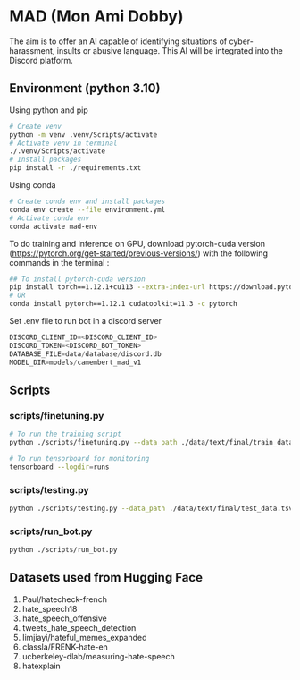 # MAD (Mon Ami Dobby)
The aim is to offer an AI capable of identifying situations of cyber-harassment, insults or abusive language. This AI will be integrated into the Discord platform.

## Environment (python 3.10)
Using python and pip
```bash
# Create venv
python -m venv .venv/Scripts/activate
# Activate venv in terminal
./.venv/Scripts/activate
# Install packages
pip install -r ./requirements.txt
```
Using conda
```bash
# Create conda env and install packages
conda env create --file environment.yml
# Activate conda env
conda activate mad-env
```

To do training and inference on GPU, download pytorch-cuda version (https://pytorch.org/get-started/previous-versions/) with the following commands in the terminal :
```bash
## To install pytorch-cuda version
pip install torch==1.12.1+cu113 --extra-index-url https://download.pytorch.org/whl/cu113
# OR
conda install pytorch==1.12.1 cudatoolkit=11.3 -c pytorch
```

Set .env file to run bot in a discord server
```python
DISCORD_CLIENT_ID=<DISCORD_CLIENT_ID>
DISCORD_TOKEN=<DISCORD_BOT_TOKEN>
DATABASE_FILE=data/database/discord.db
MODEL_DIR=models/camembert_mad_v1
```

## Scripts
### scripts/finetuning.py
```bash
# To run the training script
python ./scripts/finetuning.py --data_path ./data/text/final/train_data.tsv --model_name camembert_mad_vv1

# To run tensorboard for monitoring
tensorboard --logdir=runs
```

### scripts/testing.py
```bash
python ./scripts/testing.py --data_path ./data/text/final/test_data.tsv --model_dir ./models/camembert_mad_v1
```

### scripts/run_bot.py
```bash
python ./scripts/run_bot.py
```

## Datasets used from Hugging Face
1) Paul/hatecheck-french
2) hate_speech18 
3) hate_speech_offensive
4) tweets_hate_speech_detection
5) limjiayi/hateful_memes_expanded 
6) classla/FRENK-hate-en 
7) ucberkeley-dlab/measuring-hate-speech 
8) hatexplain